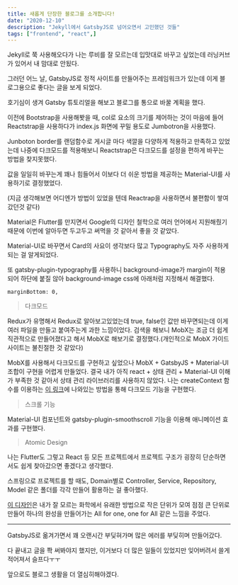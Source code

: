 ```yaml
---
title: 새롭게 단장한 블로그를 소개합니다!
date: "2020-12-10"
description: "Jekyll에서 GatsbyJS로 넘어오면서 고민했던 것들"
tags: ["frontend", "react",]
---
```


Jekyll로 쭉 사용해오다가 나는 루비를 잘 모르는데 입맛대로 바꾸고 싶었는데 러닝커브가 있어서 내 맘대로 안됬다.

그러던 어느 날, GatsbyJS로 정적 사이트를 만들어주는 프레임워크가 있는데 이게 블로그용으로 좋다는 글을 보게 되었다.

호기심이 생겨 Gatsby 튜토리얼을 해보고 블로그를 통으로 바꿀 계획을 했다.

이전에 Bootstrap을 사용해봣을 때, col로 요소의 크기를 제어하는 것이 마음에 들어 Reactstrap을 사용하다가 index.js 화면에 꾸밀 용도로 Jumbotron을 사용했다.

Junboton border를 랜덤함수로 게시글 마다 색깔을 다양하게 적용하고 만족하고 있었는데 나중에 다크모드를 적용해보니 Reactstrap은 다크모드를 설정을 편하게 바꾸는 방법을 찾지못했다.

값을 일일히 바꾸는게 꽤나 힘들어서 이보다 더 쉬운 방법을 제공하는 Material-UI를 사용하기로 결정했었다.

(지금 생각해보면 어디엔가 방법이 있었을 텐데 Reactrap을 사용하면서 불편함이 쌓여갔던것 같다)

Material은 Flutter를 만지면서 Google의 디자인 철학으로 여러 언어에서 지원해줬기 때문에 이번에 알아두면 두고두고 써먹을 것 같아서 좋을 것 같았다.

Material-UI로 바꾸면서 Card의 사요이 생각보다 많고 Typography도 자주 사용하게 되는 걸 알게되었다.

또 gatsby-plugin-typography를 사용하니 background-image가 margin이 적용되어 하단에 붙질 않아 background-image css에 아래처럼 지정해서 해결했다.

```react
marginBottom: 0,
```

> 다크모드

Redux가 유명해서 Redux로 알아보고있었는데 true, false인 값만 바꾸면되는데 이게 여러 파일을 만들고 붙여주는게 과한 느낌이었다.
검색을 해보니 MobX는 조금 더 쉽게 직관적으로 만들어졌다고 해서 MobX로 해보기로 결정했다.(개인적으로 MobX 가이드 사이트는 불친절한 것 같았다)

MobX를 사용해서 다크모드를 구현하고 싶었으나 MobX + GatsbyJS + Material-UI 조합이 구현을 어렵게 만들었다.
결국 내가 아직 react + 상태 관리 + Material-UI 이해가 부족한 것 같아서 상태 관리 라이브러리를 사용하지 않았다.
나는 createContext 함수를 이용하는 [이 링크](https://www.gatsbyjs.com/blog/2019-01-31-using-react-context-api-with-gatsby/)에 나와있는 방법을 통해 다크모드 기능을 구현했다.

> 스크롤 기능

Material-UI 컴포넌트와 gatsby-plugin-smoothscroll 기능을 이용해 애니메이션 효과를 구현했다.

> Atomic Design

나는 Flutter도 그렇고 React 등 모든 프로젝트에서 프로젝트 구조가 굉장히 단순하면서도 쉽게 찾아갔으면 좋겠다고 생각했다.

스프링으로 프로젝트를 할 때도, Domain별로 Controller, Service, Repository, Model 같은 폴더를 각각 만들어 활용하는 걸 좋아했다.

[이 디자인](https://bradfrost.com/blog/post/atomic-web-design/)은 내가 잘 모르는 화학에서 유래한 방법으로 작은 단위가 모여 점점 큰 단위로 만들어 하나의 완성을 만들어가는 All for one, one for All 같은 느낌을 주었다.

---
GatsbyJS로 옮겨가면서 꽤 오랜시간 부딪혀가며 많은 에러를 부딪히며 만들어갔다.

다 끝내고 글을 쫙 써봐야지 했지만, 이거보다 더 많은 일들이 있었지만 잊어버려서 쓸게 적어져서 슬프다ㅜㅜ

앞으로도 블로그 생활을 더 열심히해야겠다.
